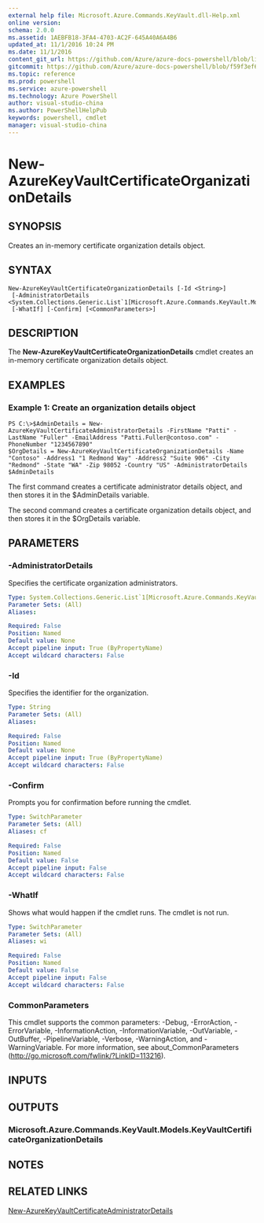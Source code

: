 ```yaml
---
external help file: Microsoft.Azure.Commands.KeyVault.dll-Help.xml
online version: 
schema: 2.0.0
ms.assetid: 1AEBFB18-3FA4-4703-AC2F-645A40A6A4B6
updated_at: 11/1/2016 10:24 PM
ms.date: 11/1/2016
content_git_url: https://github.com/Azure/azure-docs-powershell/blob/live/azureps-cmdlets-docs/ResourceManager/AzureRM.KeyVault/v2.2.0/New-AzureKeyVaultCertificateOrganizationDetails.md
gitcommit: https://github.com/Azure/azure-docs-powershell/blob/f59f3ef60bc592383812213e69fd77ba950759ed/azureps-cmdlets-docs/ResourceManager/AzureRM.KeyVault/v2.2.0/New-AzureKeyVaultCertificateOrganizationDetails.md
ms.topic: reference
ms.prod: powershell
ms.service: azure-powershell
ms.technology: Azure PowerShell
author: visual-studio-china
ms.author: PowerShellHelpPub
keywords: powershell, cmdlet
manager: visual-studio-china
---
```


# New-AzureKeyVaultCertificateOrganizationDetails

## SYNOPSIS
Creates an in-memory certificate organization details object.

## SYNTAX

```
New-AzureKeyVaultCertificateOrganizationDetails [-Id <String>]
 [-AdministratorDetails <System.Collections.Generic.List`1[Microsoft.Azure.Commands.KeyVault.Models.KeyVaultCertificateAdministratorDetails]>]
 [-WhatIf] [-Confirm] [<CommonParameters>]
```

## DESCRIPTION
The **New-AzureKeyVaultCertificateOrganizationDetails** cmdlet creates an in-memory certificate organization details object.

## EXAMPLES

### Example 1: Create an organization details object
```
PS C:\>$AdminDetails = New-AzureKeyVaultCertificateAdministratorDetails -FirstName "Patti" -LastName "Fuller" -EmailAddress "Patti.Fuller@contoso.com" -PhoneNumber "1234567890"
$OrgDetails = New-AzureKeyVaultCertificateOrganizationDetails -Name "Contoso" -Address1 "1 Redmond Way" -Address2 "Suite 906" -City "Redmond" -State "WA" -Zip 98052 -Country "US" -AdministratorDetails $AdminDetails
```

The first command creates a certificate administrator details object, and then stores it in the $AdminDetails variable.

The second command creates a certificate organization details object, and then stores it in the $OrgDetails variable.

## PARAMETERS

### -AdministratorDetails
Specifies the certificate organization administrators.

```yaml
Type: System.Collections.Generic.List`1[Microsoft.Azure.Commands.KeyVault.Models.KeyVaultCertificateAdministratorDetails]
Parameter Sets: (All)
Aliases:

Required: False
Position: Named
Default value: None
Accept pipeline input: True (ByPropertyName)
Accept wildcard characters: False
```

### -Id
Specifies the identifier for the organization.

```yaml
Type: String
Parameter Sets: (All)
Aliases:

Required: False
Position: Named
Default value: None
Accept pipeline input: True (ByPropertyName)
Accept wildcard characters: False
```

### -Confirm
Prompts you for confirmation before running the cmdlet.

```yaml
Type: SwitchParameter
Parameter Sets: (All)
Aliases: cf

Required: False
Position: Named
Default value: False
Accept pipeline input: False
Accept wildcard characters: False
```

### -WhatIf
Shows what would happen if the cmdlet runs.
The cmdlet is not run.

```yaml
Type: SwitchParameter
Parameter Sets: (All)
Aliases: wi

Required: False
Position: Named
Default value: False
Accept pipeline input: False
Accept wildcard characters: False
```

### CommonParameters
This cmdlet supports the common parameters: -Debug, -ErrorAction, -ErrorVariable, -InformationAction, -InformationVariable, -OutVariable, -OutBuffer, -PipelineVariable, -Verbose, -WarningAction, and -WarningVariable. For more information, see about_CommonParameters (http://go.microsoft.com/fwlink/?LinkID=113216).

## INPUTS

## OUTPUTS

### Microsoft.Azure.Commands.KeyVault.Models.KeyVaultCertificateOrganizationDetails

## NOTES

## RELATED LINKS

[New-AzureKeyVaultCertificateAdministratorDetails](xref:ResourceManager/AzureRM.KeyVault/v2.2.0/New-AzureKeyVaultCertificateAdministratorDetails.md)
